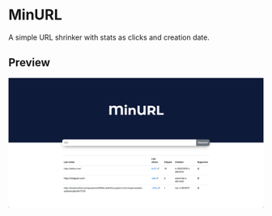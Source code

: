 # MinURL

A simple URL shrinker with stats as clicks and creation date.

## Preview

![Screenshot of the main page](./static/screenshots/main-screen.png)
